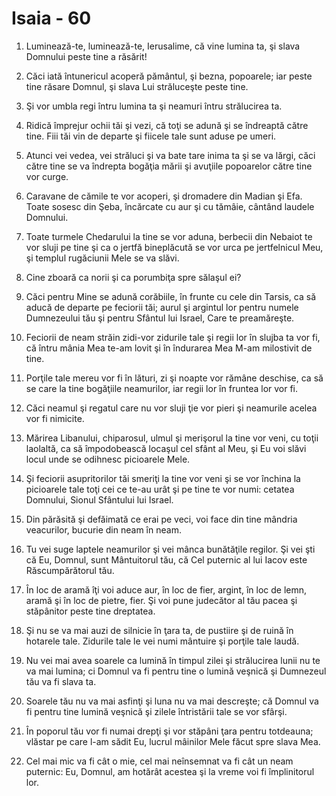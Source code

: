 # Isaia - 60

1. Luminează-te, luminează-te, Ierusalime, că vine lumina ta, şi slava Domnului peste tine a răsărit!

2. Căci iată întunericul acoperă pământul, şi bezna, popoarele; iar peste tine răsare Domnul, şi slava Lui străluceşte peste tine.

3. Şi vor umbla regi întru lumina ta şi neamuri întru strălucirea ta.

4. Ridică împrejur ochii tăi şi vezi, că toţi se adună şi se îndreaptă către tine. Fiii tăi vin de departe şi fiicele tale sunt aduse pe umeri.

5. Atunci vei vedea, vei străluci şi va bate tare inima ta şi se va lărgi, căci către tine se va îndrepta bogăţia mării şi avuţiile popoarelor către tine vor curge.

6. Caravane de cămile te vor acoperi, şi dromadere din Madian şi Efa. Toate sosesc din Şeba, încărcate cu aur şi cu tămâie, cântând laudele Domnului.

7. Toate turmele Chedarului la tine se vor aduna, berbecii din Nebaiot te vor sluji pe tine şi ca o jertfă bineplăcută se vor urca pe jertfelnicul Meu, şi templul rugăciunii Mele se va slăvi.

8. Cine zboară ca norii şi ca porumbiţa spre sălaşul ei?

9. Căci pentru Mine se adună corăbiile, în frunte cu cele din Tarsis, ca să aducă de departe pe feciorii tăi; aurul şi argintul lor pentru numele Dumnezeului tău şi pentru Sfântul lui Israel, Care te preamăreşte.

10. Feciorii de neam străin zidi-vor zidurile tale şi regii lor în slujba ta vor fi, că întru mânia Mea te-am lovit şi în îndurarea Mea M-am milostivit de tine.

11. Porţile tale mereu vor fi în lături, zi şi noapte vor rămâne deschise, ca să se care la tine bogăţiile neamurilor, iar regii lor în fruntea lor vor fi.

12. Căci neamul şi regatul care nu vor sluji ţie vor pieri şi neamurile acelea vor fi nimicite.

13. Mărirea Libanului, chiparosul, ulmul şi merişorul la tine vor veni, cu toţii laolaltă, ca să împodobească locaşul cel sfânt al Meu, şi Eu voi slăvi locul unde se odihnesc picioarele Mele.

14. Şi feciorii asupritorilor tăi smeriţi la tine vor veni şi se vor închina la picioarele tale toţi cei ce te-au urât şi pe tine te vor numi: cetatea Domnului, Sionul Sfântului lui Israel.

15. Din părăsită şi defăimată ce erai pe veci, voi face din tine mândria veacurilor, bucurie din neam în neam.

16. Tu vei suge laptele neamurilor şi vei mânca bunătăţile regilor. Şi vei şti că Eu, Domnul, sunt Mântuitorul tău, că Cel puternic al lui Iacov este Răscumpărătorul tău.

17. În loc de aramă îţi voi aduce aur, în loc de fier, argint, în loc de lemn, aramă şi în loc de pietre, fier. Şi voi pune judecător al tău pacea şi stăpânitor peste tine dreptatea.

18. Şi nu se va mai auzi de silnicie în ţara ta, de pustiire şi de ruină în hotarele tale. Zidurile tale le vei numi mântuire şi porţile tale laudă.

19. Nu vei mai avea soarele ca lumină în timpul zilei şi strălucirea lunii nu te va mai lumina; ci Domnul va fi pentru tine o lumină veşnică şi Dumnezeul tău va fi slava ta.

20. Soarele tău nu va mai asfinţi şi luna nu va mai descreşte; că Domnul va fi pentru tine lumină veşnică şi zilele întristării tale se vor sfârşi.

21. În poporul tău vor fi numai drepţi şi vor stăpâni ţara pentru totdeauna; vlăstar pe care l-am sădit Eu, lucrul mâinilor Mele făcut spre slava Mea.

22. Cel mai mic va fi cât o mie, cel mai neînsemnat va fi cât un neam puternic: Eu, Domnul, am hotărât acestea şi la vreme voi fi împlinitorul lor.

